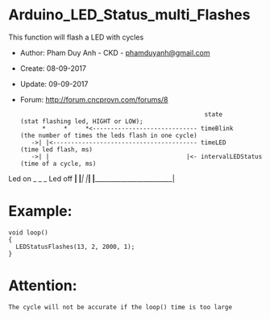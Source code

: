 # Arduino_LED_Status_multi_Flashes
This function will flash a LED with cycles

 * Author: Pham Duy Anh - CKD - phamduyanh@gmail.com
 * Create: 08-09-2017
 * Update: 09-09-2017
 * Forum:  http://forum.cncprovn.com/forums/8
 
                                                          state             (stat flashing led, HIGHT or LOW);
             *     *     *<----------------------------- timeBlink         (the number of times the leds flash in one cycle)
          ->| |<---------------------------------------- timeLED           (time led flash, ms)
          ->| |                                      |<- intervalLEDStatus (time of a cycle, ms)
 Led on      _     _     _
 Led off  __| |___| |___| |__________________________|
  
 # Example:
    void loop()
    {
      LEDStatusFlashes(13, 2, 2000, 1);
    }
  
 # Attention:
    The cycle will not be accurate if the loop() time is too large

